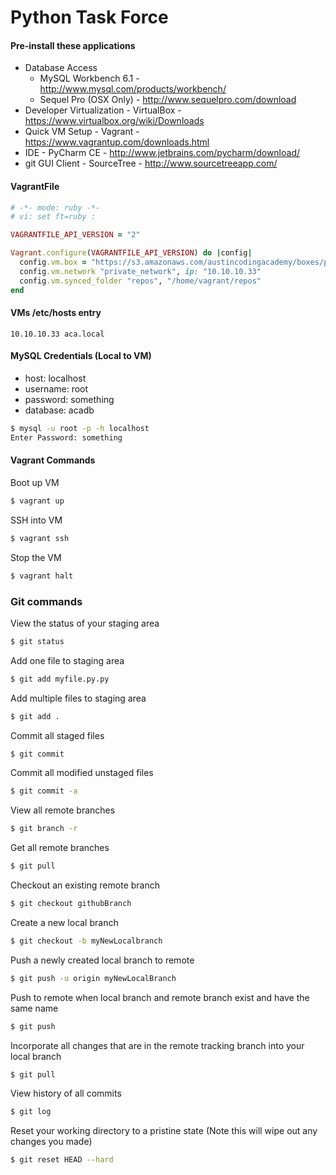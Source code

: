 Python Task Force
===============

#### Pre-install these applications
* Database Access
  * MySQL Workbench 6.1 - http://www.mysql.com/products/workbench/
  * Sequel Pro (OSX Only) - http://www.sequelpro.com/download
* Developer Virtualization - VirtualBox - https://www.virtualbox.org/wiki/Downloads
* Quick VM Setup - Vagrant - https://www.vagrantup.com/downloads.html
* IDE - PyCharm CE - http://www.jetbrains.com/pycharm/download/
* git GUI Client - SourceTree - http://www.sourcetreeapp.com/

#### VagrantFile
```ruby
# -*- mode: ruby -*-
# vi: set ft=ruby :

VAGRANTFILE_API_VERSION = "2"

Vagrant.configure(VAGRANTFILE_API_VERSION) do |config|
  config.vm.box = "https://s3.amazonaws.com/austincodingacademy/boxes/pyVagrant.box"
  config.vm.network "private_network", ip: "10.10.10.33"
  config.vm.synced_folder "repos", "/home/vagrant/repos"
end
```

#### VMs /etc/hosts entry
```
10.10.10.33 aca.local
```
#### MySQL Credentials (Local to VM)
* host: localhost
* username: root
* password: something
* database: acadb
```bash
$ mysql -u root -p -h localhost
Enter Password: something
```

#### Vagrant Commands
Boot up VM
```bash
$ vagrant up
```
SSH into VM
```bash
$ vagrant ssh
```
Stop the VM
```bash
$ vagrant halt
```

### Git commands
View the status of your staging area
```bash
$ git status
```
Add one file to staging area
```bash
$ git add myfile.py.py
```
Add multiple files to staging area
```bash
$ git add .
```
Commit all staged files
```bash
$ git commit
```
Commit all modified unstaged files
```bash
$ git commit -a
```
View all remote branches
```bash
$ git branch -r
```
Get all remote branches
```bash
$ git pull
```
Checkout an existing remote branch
```bash
$ git checkout githubBranch
```
Create a new local branch
```bash
$ git checkout -b myNewLocalbranch
```
Push a newly created local branch to remote
```bash
$ git push -u origin myNewLocalBranch
```
Push to remote when local branch and remote branch exist and have the same name
```bash
$ git push
```
Incorporate all changes that are in the remote tracking branch into your local branch
```bash
$ git pull
```
View history of all commits
```bash
$ git log
```
Reset your working directory to a pristine state (Note this will wipe out any changes you made)
```bash
$ git reset HEAD --hard
```
